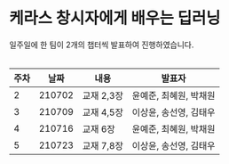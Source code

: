 케라스 창시자에게 배우는 딥러닝
=======
일주일에 한 팀이 2개의 챕터씩 발표하여 진행하였습니다.
<br><br>

|주차|날짜|내용|발표자|
|------|---|---|---|
|2|210702|교재 2,3장|윤예준, 최혜원, 박채원|
|3|210709|교재 4,5장|이상윤, 송선영, 김태우|
|4|210716|교재 6장|윤예준, 최혜원, 박채원|
|5|210723|교재 7,8장|이상윤, 송선영, 김태우|
